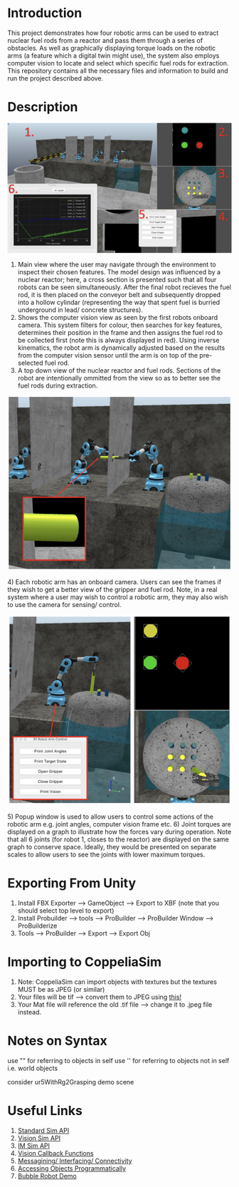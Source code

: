 # Introduction
This project demonstrates how four robotic arms can be used to extract nuclear fuel rods from a reactor and pass them through a series of obstacles. As well as graphically displaying torque loads on the robotic arms (a feature which a digital twin might use), the system also employs computer vision to locate and select which specific fuel rods for extraction. This repository contains all the necessary files and information to build and run the project described above.

# Description
<p align="center">
   <img width="750" src="https://github.com/OliverHeilmann/CoppeliaSim-Nuclear-Waste-Disposal/blob/main/pictures/pic1_Main.png">
</p>

1) Main view where the user may navigate through the environment to inspect their chosen features. The model design was influenced by a nuclear reactor; here, a cross section is presented such that all four robots can be seen simultaneously. After the final robot recieves the fuel rod, it is then placed on the conveyor belt and subsequently dropped into a hollow cylindar (representing the way that spent fuel is burried underground in lead/ concrete structures).
2) Shows the computer vision view as seen by the first robots onboard camera. This system filters for colour, then searches for key features, determines their position in the frame and then assigns the fuel rod to be collected first (note this is always displayed in red). Using inverse kinematics, the robot arm is dynamically adjusted based on the results from the computer vision sensor until the arm is on top of the pre-selected fuel rod.
3) A top down view of the nuclear reactor and fuel rods. Sections of the robot are intentionally ommitted from the view so as to better see the fuel rods during extraction.
<p align="center">
   <img width="750" src="https://github.com/OliverHeilmann/CoppeliaSim-Nuclear-Waste-Disposal/blob/main/pictures/pic3_R2.png">
</p>
4) Each robotic arm has an onboard camera. Users can see the frames if they wish to get a better view of the gripper and fuel rod. Note, in a real system where a user may wish to control a robotic arm, they may also wish to use the camera for sensing/ control.
<p align="center">
   <img width="750" src="https://github.com/OliverHeilmann/CoppeliaSim-Nuclear-Waste-Disposal/blob/main/pictures/pic2_R1.png">
</p>
5) Popup window is used to allow users to control some actions of the robotic arm e.g. joint angles, computer vision frame etc.
6) Joint torques are displayed on a graph to illustrate how the forces vary during operation. Note that all 6 joints (for robot 1, closes to the reactor) are displayed on the same graph to conserve space. Ideally, they would be presented on separate scales to allow users to see the joints with lower maximum torques.

# Exporting From Unity
1) Install FBX Exporter --> GameObject --> Export to XBF (note that you should select top level to export)
2) Install Probuilder --> tools --> ProBuilder --> ProBuilder Window --> ProBuilderize
3) Tools --> ProBuilder --> Export --> Export Obj

# Importing to CoppeliaSim
1) Note: CoppeliaSim can import objects with textures but the textures MUST be as JPEG (or similar)
2) Your files will be tif --> convert them to JPEG using [this!](https://cloudconvert.com/tif-to-jpg)
3) Your Mat file will reference the old .tif file --> change it to .jpeg file instead.

# Notes on Syntax
use "" for referring to objects in self
use '' for referring to objects not in self i.e. world objects

consider ur5WithRg2Grasping demo scene

# Useful Links
1) [Standard Sim API](https://www.coppeliarobotics.com/helpFiles/en/apiFunctions.htm)
2) [Vision Sim API](https://www.coppeliarobotics.com/helpFiles/en/simVision.htm?view=category)
3) [IM Sim API](https://www.coppeliarobotics.com/helpFiles/en/simIM.htm?view=alphabetical)
4) [Vision Callback Functions](https://www.coppeliarobotics.com/helpFiles/en/visionCallbackFunctions.htm)
5) [Messagining/ Interfacing/ Connectivity](https://www.coppeliarobotics.com/helpFiles/en/meansOfCommunication.htm#signals)
6) [Accessing Objects Programmatically](https://www.coppeliarobotics.com/helpFiles/en/accessingGeneralObjects.htm)
7) [Bubble Robot Demo](https://www.coppeliarobotics.com/helpFiles/en/bubbleRobTutorial.htm)